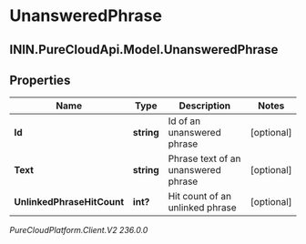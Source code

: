 # UnansweredPhrase

## ININ.PureCloudApi.Model.UnansweredPhrase

## Properties

|Name | Type | Description | Notes|
|------------ | ------------- | ------------- | -------------|
| **Id** | **string** | Id of an unanswered phrase | [optional] |
| **Text** | **string** | Phrase text of an unanswered phrase | [optional] |
| **UnlinkedPhraseHitCount** | **int?** | Hit count of an unlinked phrase | [optional] |



_PureCloudPlatform.Client.V2 236.0.0_
